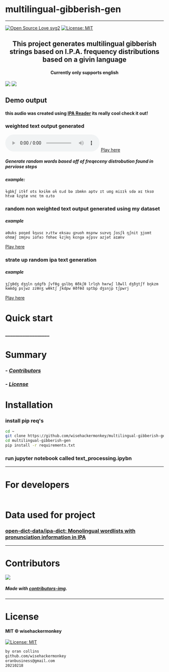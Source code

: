# multilingual-gibberish-gen
----
[![Open Source Love svg2](https://badges.frapsoft.com/os/v2/open-source.svg?v=103)](https://github.com/ellerbrock/open-source-badges/)
[![License: MIT](https://img.shields.io/badge/License-MIT-yellow.svg)](https://opensource.org/licenses/MIT)
<!-- <img src="assets/NNNNNNNNNNNNN" width="400"> -->
<h2 align="center">This project generates multilingual gibberish strings based on I.P.A. frequency distributions based on a givin language</h2>

<h4 align="center">Currently only supports english</h4>

![](assets/2021-02-18-19-32-33.png)
![](assets/2021-02-18-19-34-29.png)
## Demo output
#### this audio was created using [IPA Reader](http://ipa-reader.xyz/) its really cool check it out!
### weighted text output generated 

![test](test.mp3)
[Play here](./assets/english_ipa_gen_weighted_short_v1.mp3)
##### Generate random words based off of freqeceny distrobution found in perviose steps
##### example:
```text
ɫɡbkʃ itɫf ots kɝiɫm ɑɫ ʊɹd bə ɪbmkn aptv ɪt uʊɡ miɪɪɫ sdə əɪ tksʊ htvæ ɫzɡtæ vnɛ tm ɑɹto
```
### random non weighted text output generated using my dataset
##### example
```text
əθuks pɑŋed ɫŋusɛ ɝɹttw eksau ɡɝuoh mspnw suɝvŋ ʃɑsʃɫ ŋʃnit ʒjomt ohʊæʃ ɪmŋɝu iɑfəɔ fʊhəɛ ɫzjkŋ kɛnɡə əʃpsv azjət aɪænv
```
[Play here](./assets/english_ipa_gen_random_my_letters_short_v1.mp3)
### strate up random ipa text generation
##### example
```text
ʒʃʒθdʒ dʒŋln ŋdɡfb ʃvfθɡ ɡslbŋ θðkʃθ lrlŋh hʍrwʃ lðwll dʒðʒtʃf bŋkzm kʍmdɡ psjwz zzθnʒ wθktʃ ʃkdpw θðfθd sptbp dʒsnjp tʃpwrj
```
[Play here](./assets/english_ipa_gen_true_random_short_v1.mp3)

# Quick start
### __________________
<!-- 
##### __________________________
```bash
``` 
-->


# Summary
<!-- ### -  *[Quick start](#Quick-start)*
### -  *[Installation](#Installation)*
### -  *[For developers](#For-developers)* -->
### -  *[Contributors](#Contributors)*
### -  *[License](#License)*




# Installation
### install pip req's
```bash
cd ~
git clone https://github.com/wisehackermonkey/multilingual-gibberish-gen.git
cd multilingual-gibberish-gen
pip install -r requirements.txt
```
### run jupyter notebook called text_processing.ipybn


<!-- ----------------- -->
<!-- # Screenshots -->
<!-- - <img src="assets/_____________" width="400">  -->
<!-- -  -->



<!-- SETUP -->
-----------------
# For developers
### 
```bash
```

# Data used for project
### [open-dict-data/ipa-dict: Monolingual wordlists with pronunciation information in IPA](https://github.com/open-dict-data/ipa-dict)
-----------------
# Contributors

[![](https://contrib.rocks/image?repo=wisehackermonkey/multilingual-gibberish-gen)](https://github.com/wisehackermonkey/multilingual-gibberish-gen/graphs/contributors)

##### Made with [contributors-img](https://contrib.rocks).

-----------------
# License
#### MIT © wisehackermonkey
[![License: MIT](https://img.shields.io/badge/License-MIT-yellow.svg)](https://opensource.org/licenses/MIT)
```bash
by oran collins
github.com/wisehackermonkey
oranbusiness@gmail.com
20210218
```

















<!-- ---------------------------------- -->
<!-- FULL -->
<!-- ---------------------------------- -->

<!-- # multilingual-gibberish-gen -->
<!-- ---- -->
<!-- 
[![Open Source Love svg2](https://badges.frapsoft.com/os/v2/open-source.svg?v=103)](https://github.com/ellerbrock/open-source-badges/)
[![License: MIT](https://img.shields.io/badge/License-MIT-yellow.svg)](https://opensource.org/licenses/MIT)
<img src="assets/NNNNNNNNNNNNN" width="400">
<h2 align="center">____________________</h2>
<h4 align="center">________________________</h4>
 -->

<!-- 

# Quick start
### __________________
##### __________________________
```bash
```

 -->


<!-- 

# Summary
### -  *[Quick start](#Quick-start)*
### -  *[Live Demo](#Live-demo)*
### -  *[Installation](#Installation)*
### -  *[Screenshots](#Screenshots)*
### -  *[License](#License)*
### -  *[Features](#Features)*
### -  *[For developers](#For-developers)*
### -  *[Todo](#TODO)*
### -  *[Related](#Related)*
### -  *[Contributors](#Contributors)*
 -->



<!-- ----------------- -->
<!-- <img src="assets/KKKKKKKKKKK" width="400"> -->
<!-- # [Live Demo](https://www._____________.com) -->





<!-- 
# Installation
### 
```bash
``` 
-->




<!-- 

-----------------
# Screenshots
- <img src="assets/_____________" width="400"> 
- 
-->



<!-- 

# Features
- [x] ______
- [ ] ______

-->


<!-- 
-----------------
# For developers
### 
```bash
```
 -->





<!-- -----------------
# TODO
- [x] ___________
- [ ] ___________ 
-->

<!-- 
-----------------
# Built with
- #### ________________
-->





<!-- -----------------
# Related 
### [_________](https://www.____________.com)
 -->





<!-- 
-----------------
# Contributors

[![](https://contrib.rocks/image?repo=wisehackermonkey/multilingual-gibberish-gen)](https://github.com/wisehackermonkey/multilingual-gibberish-gen/graphs/contributors)

##### Made with [contributors-img](https://contrib.rocks).

-----------------
# License
#### MIT © wisehackermonkey
[![MIT](https://img.shields.io/github/license/wisehackermonkey/multilingual-gibberish-gen.svg)](https://github.com/wisehackermonkey/multilingual-gibberish-gen/blob/master/LICENSE)
-->

<!-- 
```bash
by oran collins
github.com/wisehackermonkey
oranbusiness@gmail.com
______________________
``` 
-->

<!-- ---------------------------------- -->
<!-- EXTRAS -->
<!-- ----------------------------------- -->
<br><br><br><br><br><br><br><br><br><br><br><br><br><br><br><br><br><br><br><br>
<!-- 
[![Javascript](https://img.shields.io/badge/Javascript-Enabled-lightgreen.svg)](https://shields.io/) 
[![forthebadge made-with-python](https://forthebadge.com/images/badges/made-with-python.svg)](https://www.python.org/)
![Python](https://img.shields.io/badge/Python-Enabled-<COLOR>.svg)
![P5.js](https://img.shields.io/badge/P5.js-Enabled-pink.svg)
[![Generic badge](https://img.shields.io/badge/<SUBJECT>-<STATUS>-<COLOR>.svg)](https://shields.io/)
[![GitHub release](https://img.shields.io/github/release/wisehackermonkey/multilingual-gibberish-gen.svg)](https://GitHub.com/wisehackermonkey/multilingual-gibberish-gen/releases/)
[![GitHub tag](https://img.shields.io/github/tag/wisehackermonkey/multilingual-gibberish-gen.svg)](https://GitHub.com/wisehackermonkey/multilingual-gibberish-gen/tags/)
[![GitHub pull-requests](https://img.shields.io/github/issues-pr/wisehackermonkey/multilingual-gibberish-gen.svg)](https://GitHub.com/wisehackermonkey/multilingual-gibberish-gen/pull/)
[![Website perso.crans.org](https://img.shields.io/website-up-down-green-red/http/www.orancollins.com.svg)](http://www.orancollins.com/) 
    -->

<!-- 
# https://yuml.me/diagram/plain/activity/draw
### (start)->[AAAAAAAA]<aaaaa->(BBBBBB)->(end) 

# Diagram
## 
```bash
```
 -->

<!-- 

# List
- 
- 
- 



# Toggle List (NO FORMATTING)
<details><summary>AAAAAAAA</summary>
<details><summary>Hidden A</summary>
</details>
</details>

<details><summary>BBBBBBBBB</summary>
<details><summary>Hidden B</summary>
</details>
</details>

<details><summary>CCCCCCCCC</summary>
</details>



# Toggle list with formatting
<details><summary>Level 1</summary></details>

<details><summary>&emsp;BBBBBBBBB</summary></details>
<details><summary>&emsp;&emsp;CCCCCCCCC</summary></details>
<details><summary>&emsp;&emsp;&emsp;DDDDDDDDD</summary></details>


# Toggle list Nested
<details><summary>Level 1</summary>

<details><summary>&emsp;BBBBBBBBB</summary>
<details><summary>&emsp;&emsp;CCCCCCCCC</summary>
<details><summary>&emsp;&emsp;&emsp;DDDDDDDDD</summary>

</details></details></details></details></details></details></details></details></details></details></details></details></details></details></details></details></details></details>

# Keyboard Commnand
### <kbd>Command/ctrl + R</kbd> 

# Installation
### 
```bash
cd ~
git clone https://github.com/wisehackermonkey/multilingual-gibberish-gen.git
cd multilingual-gibberish-gen
pip install -r requirements.txt
npm install
```

# Docker
### Build
```bash
cd ~
git clone https://github.com/wisehackermonkey/multilingual-gibberish-gen.git
cd multilingual-gibberish-gen
docker build -t wisehackermonkey/multilingual-gibberish-gen:latest .  
```
### Run
```bash
docker run -it --rm --name wisehackermonkey/multilingual-gibberish-gen:latest  
```
### Docker-compose
```bash
docker-compose build
docker-compose up 
```



# Publish Docker Image
```bash
docker build -t wisehackermonkey/multilingual-gibberish-gen:latest .
docker login
docker push wisehackermonkey/multilingual-gibberish-gen:latest
```

 -->